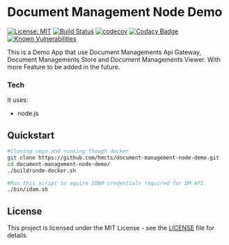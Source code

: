 # Document Management Node Demo
[![License: MIT](https://img.shields.io/badge/License-MIT-yellow.svg)](https://opensource.org/licenses/MIT)
[![Build Status](https://travis-ci.org/hmcts/document-management-node-demo.svg?branch=master)](https://travis-ci.org/hmcts/document-management-node-demo)
[![codecov](https://codecov.io/gh/hmcts/document-management-node-demo/branch/master/graph/badge.svg)](https://codecov.io/gh/hmcts/document-management-node-demo)
[![Codacy Badge](https://api.codacy.com/project/badge/Grade/f3387cc2a953404a97bf68d88c1069a1)](https://www.codacy.com/app/HMCTS/document-management-node-demo)
[![Known Vulnerabilities](https://snyk.io/test/github/hmcts/document-management-node-demo/badge.svg)](https://snyk.io/test/github/hmcts/document-management-node-demo)


This is a Demo App that use Document Managements Api Gateway, Document Managements Store and Document Managements Viewer.
With more Feature to be added in the future.

### Tech

It uses:
* node.js


## Quickstart
```bash
#Cloning repo and running though docker
git clone https://github.com/hmcts/document-management-node-demo.git
cd document-management-node-demo/
./buildrundm-docker.sh
```

```bash
#Run this script to aquire IDAM credentials required for DM API.
./bin/idam.sh
```

## License

This project is licensed under the MIT License - see the [LICENSE](LICENSE) file for details
